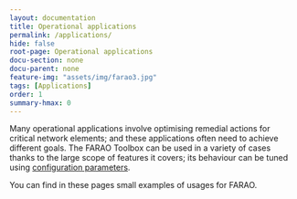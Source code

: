 ```yaml
---
layout: documentation
title: Operational applications
permalink: /applications/
hide: false
root-page: Operational applications
docu-section: none
docu-parent: none
feature-img: "assets/img/farao3.jpg"
tags: [Applications]
order: 1
summary-hmax: 0
---
```


Many operational applications involve optimising remedial actions for critical network elements; and these applications often need to achieve different goals.
The FARAO Toolbox can be used in a variety of cases thanks to the large scope of features it covers; its behaviour can be tuned using [configuration parameters](/docs/parameters).

You can find in these pages small examples of usages for FARAO.
